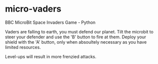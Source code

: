 # micro-vaders
BBC MicroBit Space Invaders Game - Python

Vaders are falling to earth, you must defend our planet.
Tilt the microbit to steer your defender and use the 'B' button to fire at them.
Deploy your shield with the 'A' button, only when absoultely necessary as you have limited resources.

Level-ups will result in more frenzied attacks. 

